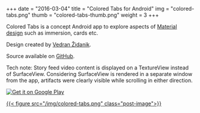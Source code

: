 +++
date        = "2016-03-04"
title       = "Colored Tabs for Android"
img 		= "colored-tabs.png"
thumb		= "colored-tabs-thumb.png"
weight		= 3
+++

Colored Tabs is a concept Android app to explore aspects of <a href="https://www.google.com/design/spec/material-design/introduction.html" target="_blank">Material design</a> such as immersion, cards etc.

Design created by <a class="inline-link" href="http://iliketotouchinterfaces.com" target="_blank">Vedran Židanik</a>.

Source available on <a class="inline-link" href="https://github.com/iferdelja/colored-tabs" target="_blank">GitHub</a>.

Tech note: Story feed video content is displayed on a TextureView instead of SurfaceView. Considering SurfaceView is rendered in a separate window from the app, artifacts were clearly visible while scrolling in either direction.


<a class="playstore-link" target="_blank" href='https://play.google.com/store/apps/details?id=com.ivanferdelja.coloredtabs&hl=en&utm_source=global_co&utm_medium=prtnr&utm_content=Mar2515&utm_campaign=PartBadge&pcampaignid=MKT-Other-global-all-co-prtnr-py-PartBadge-Mar2515-1'><img alt='Get it on Google Play' src='https://play.google.com/intl/en_us/badges/images/generic/en_badge_web_generic.png'/></a>

<a target="_blank" href='https://play.google.com/store/apps/details?id=com.ivanferdelja.coloredtabs&hl=en&utm_source=global_co&utm_medium=prtnr&utm_content=Mar2515&utm_campaign=PartBadge&pcampaignid=MKT-Other-global-all-co-prtnr-py-PartBadge-Mar2515-1'>{{< figure src="/img/colored-tabs.png" class="post-image">}}</a>


